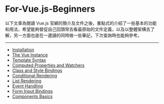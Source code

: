 For-Vue.js-Beginners
==================

以下文章為閱讀 Vue.js 官網的簡介及文件之後，重點式的介紹了一些基本的功能和用法，希望能夠督促自己回頭常去看最原始的文件定義，以及以整體架構去了解，另一方面也是在一邊讀的同時做一些筆記，下次查詢時也能夠參考。

----------
- [Installation](docs/vue_introduction.md)
- [The Vue Instance]()
- [Template Syntax]()
- [Computed Properties and Watchers]()
- [Class and Style Bindings]()
- [Conditional Rendering]()
- [List Rendering]()
- [Event Handling]()
- [Form Input Bindings]()
- [Components Basics]()